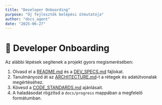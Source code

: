 ```yaml
---
title: "Developer Onboarding"
purpose: "Új fejlesztők belépési útmutatója"
author: "docs_agent"
date: "2025-06-27"
---
```


# 🚀 Developer Onboarding

Az alábbi lépések segítenek a projekt gyors megismerésében:

1. Olvasd el a [README.md](../README.md) és a [DEV_SPECS.md](../DEV_SPECS.md) fájlokat.
2. Tanulmányozd át az [ARCHITECTURE.md](../ARCHITECTURE.md)-t a rétegek és adatútvonalak megértéséhez.
3. Kövesd a [CODE_STANDARDS.md](../CODE_STANDARDS.md) ajánlásait.
4. A haladásodat rögzítsd a `docs/progress` mappában a megfelelő formátumban.
